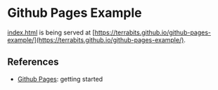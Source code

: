 # Github Pages Example

[index.html](./index.html) is being served at [https://terrabits.github.io/github-pages-example/](https://terrabits.github.io/github-pages-example/).

## References

- [Github Pages](https://pages.github.com): getting started
